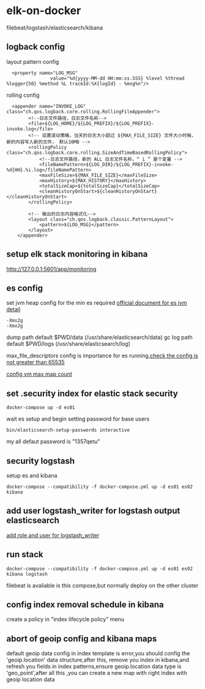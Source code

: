 # elk-on-docker
  filebeat/logstash/elasticsearch/kibana
## logback config
  layout pattern config
```
  <property name="LOG_MSG"
                value="%d{yyyy-MM-dd HH:mm:ss.SSS} %level %thread %logger{50} %method %L traceId:%X{logId} - %msg%n"/>
```
  rolling config
```
  <appender name="INVOKE_LOG" class="ch.qos.logback.core.rolling.RollingFileAppender">
        <!--日志文件路径，日志文件名称-->
        <file>${LOG_HOME}/${LOG_PREFIX}/${LOG_PREFIX}-invoke.log</file>
        <!-- 设置滚动策略，当天的日志大小超过 ${MAX_FILE_SIZE} 文件大小时候，新的内容写入新的文件， 默认10MB -->
        <rollingPolicy class="ch.qos.logback.core.rolling.SizeAndTimeBasedRollingPolicy">
            <!--日志文件路径，新的 ALL 日志文件名称，“ i ” 是个变量 -->
            <fileNamePattern>${LOG_DIR}/${LOG_PREFIX}-invoke-%d{HH}.%i.log</fileNamePattern>
            <maxFileSize>${MAX_FILE_SIZE}</maxFileSize>
            <maxHistory>${MAX_HISTORY}</maxHistory>
            <totalSizeCap>${totalSizeCap}</totalSizeCap>
            <cleanHistoryOnStart>${cleanHistoryOnStart}</cleanHistoryOnStart>
        </rollingPolicy>

        <!-- 输出的日志内容格式化-->
        <layout class="ch.qos.logback.classic.PatternLayout">
            <pattern>${LOG_MSG}</pattern>
        </layout>
    </appender>
```
## setup elk stack monitoring in kibana

 http://127.0.0.1:5601/app/monitoring

## es config
  set jvm heap config for the min es required
  [official document for es jvm detail](https://www.elastic.co/guide/en/elasticsearch/reference/current/heap-size.html)
  ```
  -Xms2g 
  -Xmx2g 
  ```
  dump path default $PWD/data  (/usr/share/elasticsearch/data)
  gc log path default $PWD/logs (/usr/share/elasticsearch/log)
  
  max_file_descriptors config is importance for es running,[check the config is not greater than 65535](http://localhost:9200/_nodes/stats/process?filter_path=**.max_file_descriptors)

  [config vm max map count](https://www.elastic.co/guide/en/elasticsearch/reference/current/vm-max-map-count.html)
## set .security index for elastic stack security
  ```
  docker-compose up -d es01
  ```
  wait es setup and begin setting password for base users
  ```
  bin/elasticsearch-setup-passwords interactive
  ```
  my all defaut password is "1357qetu"
## security logstash
  setup es and kibana
  ```
  docker-compose --compatibility -f docker-compose.yml up -d es01 es02 kibana
  ```
## add user logstash_writer for logstash output elasticsearch
  [add role and user for logstash_writer](https://www.elastic.co/guide/en/logstash/current/ls-security.html)
## run stack
  ```
  docker-compose --compatibility -f docker-compose.yml up -d es01 es02 kibana logstash
  ```
  filebeat is avaliable is this compose,but normally deploy on the other cluster

## config index removal schedule in kibana
  create a policy in "index lifecycle policy" menu

## abort of geoip config and kibana maps
  default geoip data config in index template is error,you should config the 'geoip.location' data structure,after this, remove you index in kibana,and refresh you fields in index patterns,ensure geoip.location data type is 'geo_point',after all this ,you can create a new map with right index with geoip location data
